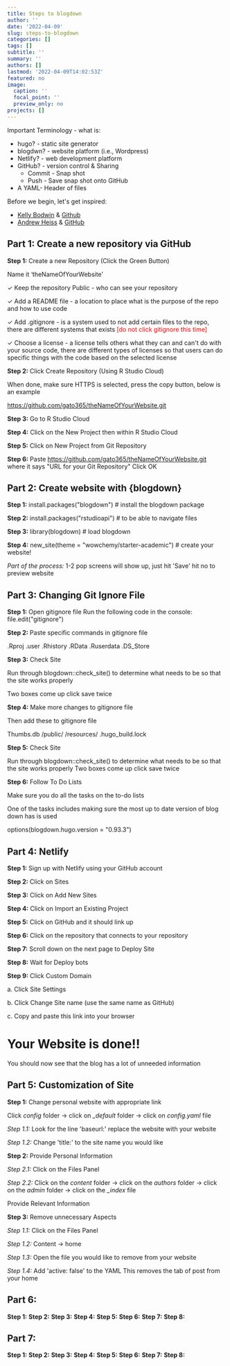 ```yaml
---
title: Steps to blogdown
author: ''
date: '2022-04-09'
slug: steps-to-blogdown
categories: []
tags: []
subtitle: ''
summary: ''
authors: []
lastmod: '2022-04-09T14:02:53Z'
featured: no
image:
  caption: ''
  focal_point: ''
  preview_only: no
projects: []
---
```



Important Terminology - what is:

- hugo? - static site generator
- blogdwn? - website platform (i.e., Wordpress)
- Netlify? - web development platform
- GitHub? - version control & Sharing
  - Commit - Snap shot
  - Push - Save snap shot onto GitHub
- A YAML-  Header of files

Before we begin, let's get inspired:
  
  - [Kelly Bodwin](https://www.kelly-bodwin.com/) & [Github](https://github.com/kbodwin/kbodwin-apero)
  - [Andrew Heiss](https://datavizf17.classes.andrewheiss.com/) & [GitHub](https://github.com/andrewheiss/datavizs21.classes.andrewheiss.com)

## **Part 1:** Create a new repository via GitHub

**Step 1:** Create a new Repository (Click the Green Button)
 
Name it ‘theNameOfYourWebsite’ 

✓ Keep the repository Public -  who can see your repository  

✓ Add a README file - a location to place what is the purpose of the repo and how to use code

✓ Add .gitignore  - is a system used to not add certain files to the repo, there are different systems that exists <span style="color: red;">[do not click gitignore this time]</span>

✓ Choose a license - a license tells others what they can and can't do with 
your source code, there are different types of licenses so that users can do specific things with the code based on the selected license




**Step 2:** Click Create Repository (Using R Studio Cloud)

When done, make sure HTTPS is selected, press the copy button, below is an example

https://github.com/gato365/theNameOfYourWebsite.git



**Step 3:** Go to R Studio Cloud

**Step 4:** Click on the New Project then within R Studio Cloud 

**Step 5:** Click on New Project from Git Repository 

**Step 6:** Paste https://github.com/gato365/theNameOfYourWebsite.git where it says "URL for your Git Repository" Click OK





## **Part 2:** Create website with {blogdown} 

**Step 1:** install.packages("blogdown")                  # install the blogdown package 


**Step 2:** install.packages("rstudioapi")                # to be able to navigate files


**Step 3:** library(blogdown)                             # load blogdown 


**Step 4:** new_site(theme = "wowchemy/starter-academic") # create your website! 

*Part of the process:* 1-2 pop screens will show up, just hit 'Save' hit no to preview website



## **Part 3:** Changing Git Ignore File


**Step 1:** Open gitignore file
Run the following code in the console: file.edit("gitignore") 

**Step 2:** Paste specific commands in gitignore file

.Rproj
.user 
.Rhistory 
.RData 
.Ruserdata 
.DS_Store

**Step 3:**  Check Site

Run through blogdown::check_site() to determine what needs to be so that the site works properly

Two boxes come up click save twice

**Step 4:**  Make more changes to gitignore file

Then add these to gitignore file 

Thumbs.db 
/public/ 
/resources/ 
.hugo_build.lock

**Step 5:** Check Site

Run through blogdown::check_site() to determine what needs to be so that the site works properly
Two boxes come up click save twice

**Step 6:** Follow To Do Lists

Make sure you do all the tasks on the to-do lists

One of the tasks includes making sure the most up to date version of blog down has is used

options(blogdown.hugo.version = "0.93.3")



## **Part 4:** Netlify

**Step 1:** Sign up with Netlify using your GitHub account

**Step 2:** Click on Sites

**Step 3:** Click on Add New Sites

**Step 4:** Click on Import an Existing Project

**Step 5:** Click on GitHub and it should link up

**Step 6:** Click on the repository that connects to your repository

**Step 7:** Scroll down on the next page to Deploy Site

**Step 8:** Wait for Deploy bots

**Step 9:** Click Custom Domain

  a. Click Site Settings
  
  b. Click Change Site name (use the same name as GitHub)
  
  c. Copy and paste this link into your browser 

# Your Website is done!!

You should now see that the blog has a lot of unneeded information

## **Part 5:** Customization of Site

**Step 1:** Change personal website with appropriate link

Click *config* folder  &rarr; click on *_default* folder &rarr; click on *config.yaml* file

*Step 1.1:* Look for the line 'baseurl:' replace the website with your website  

*Step 1.2:* Change 'title:' to the site name you would like

**Step 2:** Provide Personal Information

*Step 2.1:* Click on the Files Panel 

*Step 2.2:* Click on the *content* folder  &rarr; click on the *authors* folder &rarr; 
click on the *admin* folder &rarr; click on the *_index* file

Provide Relevant Information

**Step 3:** Remove unnecessary Aspects

*Step 1.1:* Click on the Files Panel 

*Step 1.2:* Content  &rarr; home 

*Step 1.3:* Open the file you would like to remove from your website

*Step 1.4:* Add 'active: false' to the YAML
This  removes the tab of post from your home


## **Part 6:** 
**Step 1:**
**Step 2:**
**Step 3:**
**Step 4:**
**Step 5:**
**Step 6:**
**Step 7:**
**Step 8:**
## **Part 7:** 
**Step 1:**
**Step 2:**
**Step 3:**
**Step 4:**
**Step 5:**
**Step 6:**
**Step 7:**
**Step 8:**
